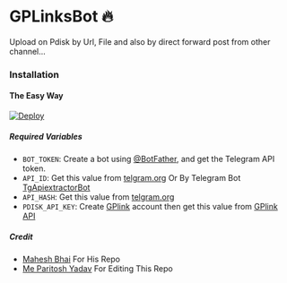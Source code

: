 # GPLinksBot 🔥

Upload on Pdisk by Url, File and also by direct forward post from other channel...

### Installation

#### The Easy Way

[![Deploy](https://www.herokucdn.com/deploy/button.svg)](https://www.heroku.com/deploy?template=https://github.com/ParitoshPky/pDisk-Uploader)

##### Required Variables

- `BOT_TOKEN`: Create a bot using [@BotFather](https://telegram.dog/BotFather), and get the Telegram API token.
- `API_ID`: Get this value from [telgram.org](https://my.telegram.org/apps) Or By Telegram Bot [TgApiextractorBot](https://telegram.dog/TgApiextractorBot)
- `API_HASH`: Get this value from [telgram.org](https://my.telegram.org/apps)
- `PDISK_API_KEY`: Create [GPlink](https://www.pdisk.me/) account then get this value from [GPlink API](https://www.pdisk.me/use-api)

##### Credit

- [Mahesh Bhai](https://github.com/Mahesh0253) For His Repo
- [Me Paritosh Yadav](https://github.com/ParitoshPky) For Editing This Repo
